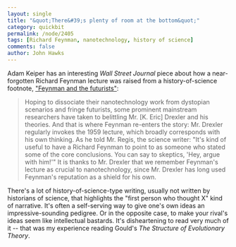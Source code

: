 ```yaml
---
layout: single 
title: "&quot;There&#39;s plenty of room at the bottom&quot;" 
category: quickbit
permalink: /node/2405
tags: [Richard Feynman, nanotechnology, history of science] 
comments: false 
author: John Hawks 
---
```



Adam Keiper has an interesting <i>Wall Street Journal</i> piece about how a near-forgotten Richard Feynman lecture was raised from a history-of-science footnote, <a href="http://online.wsj.com/article/SB20001424052748703580904574638160601840456.html#mod=todays_us_weekend_journal">"Feynman and the futurists"</a>:

<blockquote>Hoping to dissociate their nanotechnology work from dystopian scenarios and fringe futurists, some prominent mainstream researchers have taken to belittling Mr. [K. Eric] Drexler and his theories. And that is where Feynman re-enters the story: Mr. Drexler regularly invokes the 1959 lecture, which broadly corresponds with his own thinking. As he told Mr. Regis, the science writer: "It's kind of useful to have a Richard Feynman to point to as someone who stated some of the core conclusions. You can say to skeptics, 'Hey, argue with him!'" It is thanks to Mr. Drexler that we remember Feynman's lecture as crucial to nanotechnology, since Mr. Drexler has long used Feynman's reputation as a shield for his own.</blockquote>

There's a lot of history-of-science-type writing, usually not written by historians of science, that highlights the "first person who thought X" kind of narrative. It's often a self-serving way to give one's own ideas an impressive-sounding pedigree. Or in the opposite case, to make your rival's ideas seem like intellectual bastards. It's disheartening to read very much of it -- that was my experience reading Gould's <i>The Structure of Evolutionary Theory</i>. 

